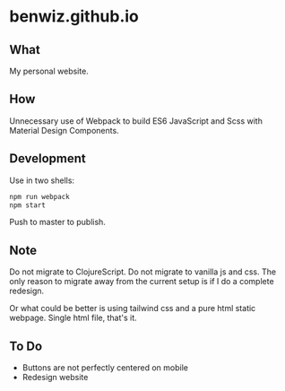 # benwiz.github.io

## What

My personal website.

## How

Unnecessary use of Webpack to build ES6 JavaScript and Scss with Material Design Components.

## Development

Use in two shells:

```sh
npm run webpack
npm start
```

Push to master to publish.

## Note

Do not migrate to ClojureScript. Do not migrate to vanilla js and css. The only reason to migrate away from the current setup is if I do a complete redesign.

Or what could be better is using tailwind css and a pure html static webpage. Single html file, that's it.

## To Do

- Buttons are not perfectly centered on mobile
- Redesign website
